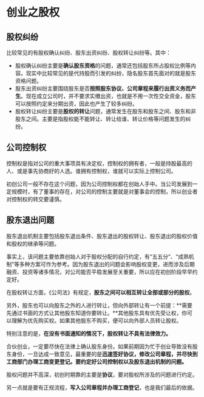# 创业之股权

## 股权纠纷

比较常见的有股权确认纠纷、股东出资纠纷、股权转让纠纷等。其中：

- 股权确认纠纷主要是**确认股东资格**的问题，通常还包括股东所占股权比例等内容。现实中比较常见的是代持股而引发的纠纷，隐名股东首先面对的就是股东资格问题。
-  股东出资纠纷主要围绕股东是否**按照股东协议、公司章程来履行出资义务而产生**。现在成立公司时，并不要求实缴出资，也就是不用一次性交全资金，股东可以按照约定来分期出资，因此也产生了较多纠纷。
-  股权转让纠纷主要是**股权的转让**问题，通常发生在股东和股东之间、股东和非股东之间。主要是指股权能不能转让、转让给谁、转让价格等问题发生的纠纷。



## 公司控制权

控制权是指对公司的重大事项具有决定权，控制权的拥有者，一般是持股最高的人、或是事先协商好的人选。谁拥有控制权，谁就可以实际上控制公司。

初创公司一般不存在这个问题，因为公司控制权都在创始人手中。当公司发展到一定规模时，有了董事的存在，对公司的控制主要就是对董事会的控制，所以创业者对控制权的转交要谨慎。



## 股东退出问题

股东退出机制主要包括股东退出条件、股东退出的股权转让、股东退出的股权价值和股权的继承等问题。

事实上，该问题主要依靠创始人对于股权分配的自行约定，有“五五分”、“成熟机制”等多种方案可作为参考。因为股东退出的问题会影响股权变更，进而涉及后期融资、投资等诸多情况，对公司能否平稳发展至关重要，所以应在初创阶段早早约定好。

在股权转让方面，《公司法》有规定，**股东之间可以相互转让全部或部分的股权**。

另外，股东也可以向股东之外的人进行转让，但向外部转让有一个前提：**需要先通过书面的方式让其他股东知道你要转让。**其他股东具有优先受让权，你可以理解为优先购买权。如果其他股东不购买，便可以向外部人员转让股权。

 特别注意的是，**在没有书面通知的情况下，股权转让不具有法律效力。**



合伙创业，一定要尽快在法律上确认股东身份。如果前期因为忙于创业导致没有股东身份，一旦达成一致意见，最重要的是**迅速签好协议，修改公司章程，并尽快到工商部门办理工商变更登记。**要**约定好公司控制权以及股东退出机制的问题。**

股权问题并不高深，初创时期靠的主要是**协议**，要对股权所涉及的问题进行约定。

 另一点就是要有正规流程，**写入公司章程并办理工商登记**，也是我们最后的依据。

